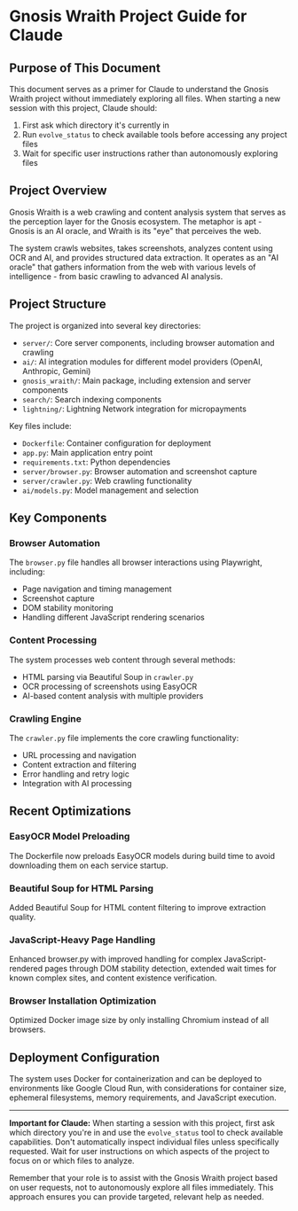 # Gnosis Wraith Project Guide for Claude

## Purpose of This Document

This document serves as a primer for Claude to understand the Gnosis Wraith project without immediately exploring all files. When starting a new session with this project, Claude should:

1. First ask which directory it's currently in
2. Run `evolve_status` to check available tools before accessing any project files
3. Wait for specific user instructions rather than autonomously exploring files

## Project Overview

Gnosis Wraith is a web crawling and content analysis system that serves as the perception layer for the Gnosis ecosystem. The metaphor is apt - Gnosis is an AI oracle, and Wraith is its "eye" that perceives the web.

The system crawls websites, takes screenshots, analyzes content using OCR and AI, and provides structured data extraction. It operates as an "AI oracle" that gathers information from the web with various levels of intelligence - from basic crawling to advanced AI analysis.

## Project Structure

The project is organized into several key directories:

- `server/`: Core server components, including browser automation and crawling
- `ai/`: AI integration modules for different model providers (OpenAI, Anthropic, Gemini)
- `gnosis_wraith/`: Main package, including extension and server components
- `search/`: Search indexing components
- `lightning/`: Lightning Network integration for micropayments

Key files include:
- `Dockerfile`: Container configuration for deployment
- `app.py`: Main application entry point
- `requirements.txt`: Python dependencies
- `server/browser.py`: Browser automation and screenshot capture
- `server/crawler.py`: Web crawling functionality
- `ai/models.py`: Model management and selection

## Key Components

### Browser Automation

The `browser.py` file handles all browser interactions using Playwright, including:
- Page navigation and timing management
- Screenshot capture
- DOM stability monitoring
- Handling different JavaScript rendering scenarios

### Content Processing

The system processes web content through several methods:
- HTML parsing via Beautiful Soup in `crawler.py`
- OCR processing of screenshots using EasyOCR
- AI-based content analysis with multiple providers

### Crawling Engine

The `crawler.py` file implements the core crawling functionality:
- URL processing and navigation
- Content extraction and filtering
- Error handling and retry logic
- Integration with AI processing

## Recent Optimizations

### EasyOCR Model Preloading

The Dockerfile now preloads EasyOCR models during build time to avoid downloading them on each service startup.

### Beautiful Soup for HTML Parsing

Added Beautiful Soup for HTML content filtering to improve extraction quality.

### JavaScript-Heavy Page Handling

Enhanced browser.py with improved handling for complex JavaScript-rendered pages through DOM stability detection, extended wait times for known complex sites, and content existence verification.

### Browser Installation Optimization

Optimized Docker image size by only installing Chromium instead of all browsers.

## Deployment Configuration

The system uses Docker for containerization and can be deployed to environments like Google Cloud Run, with considerations for container size, ephemeral filesystems, memory requirements, and JavaScript execution.

---

**Important for Claude:** When starting a session with this project, first ask which directory you're in and use the `evolve_status` tool to check available capabilities. Don't automatically inspect individual files unless specifically requested. Wait for user instructions on which aspects of the project to focus on or which files to analyze.

Remember that your role is to assist with the Gnosis Wraith project based on user requests, not to autonomously explore all files immediately. This approach ensures you can provide targeted, relevant help as needed.